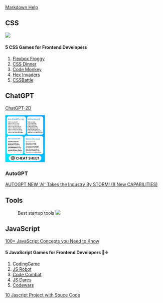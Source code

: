 [Markdown Help](https://docs.github.com/en/get-started/writing-on-github/getting-started-with-writing-and-formatting-on-github/)

## CSS
<img src="https://pbs.twimg.com/media/FvHSYQBWIAAzaSK?format=jpg&name=large" width="25%">

#### 5 CSS Games for Frontend Developers 
1. [Flexbox Froggy](flexboxfroggy.com)
2. [CSS Dinner](flukeout.github.io)
3. [Code Monkey](http://codemonkey.com)
4. [Hex Invaders](hexinvaders.com)
5. [CSSBattle](cssbattle.dev)



## ChatGPT
[ChatGPT-2D](https://superusapp.com/chatgpt2d/)

<img src="Images/ChatGPTCheetSheet.jpg" width="25%"> 

### AutoGPT
[AUTOGPT NEW 'AI' Takes the Industry By STORM! (8 New CAPABILITIES)](https://www.youtube.com/watch?v=F9UyTIeaT4o)
  



## Tools
<figure>
  <figcatpion>Best startup tools</figcaption>
  <img src="https://pbs.twimg.com/media/FuxCbrfaAAABYHj?format=png&name=medium" width="25%">
  </figure>


## JavaScript
[100+ JavaScript Concepts you Need to Know](https://morioh.com/p/21205148f52f)
#### 5 JavaScript Games for Frontend Developers 🧵↓
1. [CodingGame](codingame.com)
2. [JS Robot](https://lab.reaal.me/jsrobot/)
3. [Code Combat](codecombat.com)
4. [JS Dares](jsdares.com)
5. [Codewars](codewars.com)

[10 Jascript Project with Souce Code](https://morioh.com/p/943dd72ae8d8?f=5c21fb01c16e2556b555ab32)


